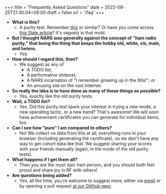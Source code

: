 +++
title =  "Frequently Asked Questions"
date = 2022-08-25T21:30:04+08:00
draft = false
url = '/faq'
+++

* **What is this?**
  * A purity test. Remember [this](https://www.reddit.com/r/90s/comments/rurc28/does_anybody_else_remember_taking_the_purity_test/) or similar? Or have you come across [this Slate article](https://slate.com/human-interest/2018/02/the-spark-purity-test-shaped-millennials-understanding-of-sex-so-we-reimagined-it-for-2018.html)? It's vaguely in that mold.
* **But I thought NARS was generally against the concept of "ham radio purity," that being the thing that keeps the hobby old, white, cis, male, and hetero.**
  * Yes.
* **How should I regard this, then?**
  * We suggest as any of
    * A TODO list;
    * A performative shitpost;
    * A NARS incarnation of "I remember growing up in the 90s!"; or
    * An amusing site on the vast Internet.
* **So really the idea is to have done as many of these things as possible?**
  * Yes, exactly like the old purity tests.
* **Wait, a TODO list?**
  * Yes. Did this purity test spark your interest in trying a new mode, a new operating tactic, or a new band? That's awesome! We will soon have achievement certificates you can generate for individual items, too.
* **Can I see how "pure" I am compared to others?**
  * No! We collect no data from this at all; everything runs in your browser (including generating the certificate), so we don't have any way to get cohort data like that. We suggest sharing your scores with your friends manually (again, in the mode of the old purity tests).
* **What happens if I get them all?**
  * Then you are the most epic ham person, and you should both feel proud and share joy in RF with others!
* **Are questions being added?**
  * Yes, all the time; you're welcome to suggest more, either via [email](mailto:nars@narwhal.be) or by opening a pull request [at our GitHub repo](https://github.com/ussjoin/purity.nars.narwhal.be/blob/main/assets/purityquestions.json).

